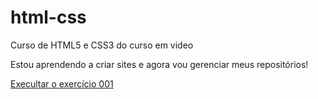 # html-css
 Curso de HTML5 e CSS3 do curso em video

Estou aprendendo a criar sites e agora vou gerenciar meus repositórios!

<a href="https://k4mir.github.io/html-css/estudos/ex001/index.html">Execultar o exercício 001</a>